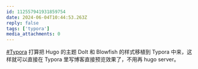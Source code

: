 ```yaml
---
id: 112557941931859754
date: 2024-06-04T10:44:53.263Z
reply: false
tags: ['typora']
media_attachments: 0
---
```


[#Typora](https://e5n.cc/tags/Typora) 打算把 Hugo 的主题 DoIt 和 Blowfish 的样式移植到 Typora 中来，这样就可以直接在 Typora 里写博客直接预览效果了，不用再 hugo server。

